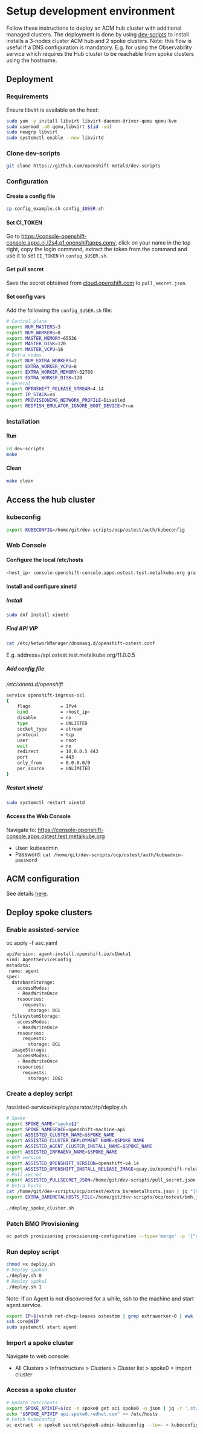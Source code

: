 # Setup development environment

Follow these instructions to deploy an ACM hub cluster with additional managed clusters.
The deployment is done by using [dev-scripts](https://github.com/openshift-metal3/dev-scripts) to install installs a 3-nodes cluster ACM hub and 2 spoke clusters.
Note: this flow is useful if a DNS configuration is mandatory. E.g. for using the Observability service which requires the Hub cluster to be reachable from spoke clusters using the hostname.

## Deployment

### Requirements
Ensure libvirt is available on the host:
```bash
sudo yum -y install libvirt libvirt-daemon-driver-qemu qemu-kvm
sudo usermod -aG qemu,libvirt $(id -un)
sudo newgrp libvirt
sudo systemctl enable --now libvirtd
```

### Clone dev-scripts
```bash
git clone https://github.com/openshift-metal3/dev-scripts
```

### Configuration

#### Create a config file
```bash
cp config_example.sh config_$USER.sh
```

#### Set CI_TOKEN
Go to https://console-openshift-console.apps.ci.l2s4.p1.openshiftapps.com/, click on your name in the top
right, copy the login command, extract the token from the command and use it to set `CI_TOKEN` in `config_$USER.sh`.

#### Get pull secret
Save the secret obtained from [cloud.openshift.com](https://cloud.redhat.com/openshift/install/pull-secret) to `pull_secret.json`.

#### Set config vars
Add the following the `config_$USER.sh` file:
```bash
# Control plane
export NUM_MASTERS=3
export NUM_WORKERS=0
export MASTER_MEMORY=65536
export MASTER_DISK=120
export MASTER_VCPU=16
# Extra nodes
export NUM_EXTRA_WORKERS=2
export EXTRA_WORKER_VCPU=8
export EXTRA_WORKER_MEMORY=32768
export EXTRA_WORKER_DISK=120
# General
export OPENSHIFT_RELEASE_STREAM=4.14
export IP_STACK=v4
export PROVISIONING_NETWORK_PROFILE=Disabled
export REDFISH_EMULATOR_IGNORE_BOOT_DEVICE=True
```

### Installation

#### Run
```bash
cd dev-scripts
make
```

#### Clean
```bash
make clean
```

## Access the hub cluster

### kubeconfig
```bash
export KUBECONFIG=/home/git/dev-scripts/ocp/ostest/auth/kubeconfig
```

### Web Console

#### Configure the local /etc/hosts
```bash
<host_ip> console-openshift-console.apps.ostest.test.metalkube.org grafana-open-cluster-management-observability.apps.ostest.test.metalkube.org observatorium-api-open-cluster-management-observability.apps.ostest.test.metalkube.org alertmanager-open-cluster-management-observability.apps.ostest.test.metalkube.org
```

#### Install and configure xinetd

##### Install
```bash
sudo dnf install xinetd
```

##### Find API VIP
```bash
cat /etc/NetworkManager/dnsmasq.d/openshift-ostest.conf
```
E.g. address=/api.ostest.test.metalkube.org/11.0.0.5

##### Add config file
*/etc/xinetd.d/openshift*
```bash
service openshift-ingress-ssl
{
    flags           = IPv4
    bind            = <host_ip>
    disable         = no
    type            = UNLISTED
    socket_type     = stream
    protocol        = tcp
    user            = root
    wait            = no
    redirect        = 10.0.0.5 443
    port            = 443
    only_from       = 0.0.0.0/0
    per_source      = UNLIMITED
}
```

##### Restart xinetd
```bash
sudo systemctl restart xinetd
```

#### Access the Web Console
Navigate to: https://console-openshift-console.apps.ostest.test.metalkube.org
* User: kubeadmin
* Password: `cat /home/git/dev-scripts/ocp/ostest/auth/kubeadmin-password`

## ACM configuration
See details [here](./env_acm.md).

## Deploy spoke clusters

### Enable assisted-service
oc apply -f asc.yaml
```bash
apiVersion: agent-install.openshift.io/v1beta1
kind: AgentServiceConfig
metadata:
 name: agent
spec:
  databaseStorage:
    accessModes:
    - ReadWriteOnce
    resources:
      requests:
        storage: 8Gi
  filesystemStorage:
    accessModes:
    - ReadWriteOnce
    resources:
      requests:
        storage: 8Gi
  imageStorage:
    accessModes:
    - ReadWriteOnce
    resources:
      requests:
        storage: 10Gi
```

### Create a deploy script
/assisted-service/deploy/operator/ztp/deploy.sh
```bash
# Spoke
export SPOKE_NAME="spoke$1"
export SPOKE_NAMESPACE=openshift-machine-api
export ASSISTED_CLUSTER_NAME=$SPOKE_NAME
export ASSISTED_CLUSTER_DEPLOYMENT_NAME=$SPOKE_NAME
export ASSISTED_AGENT_CLUSTER_INSTALL_NAME=$SPOKE_NAME
export ASSISTED_INFRAENV_NAME=$SPOKE_NAME
# OCP version
export ASSISTED_OPENSHIFT_VERSION=openshift-v4.14
export ASSISTED_OPENSHIFT_INSTALL_RELEASE_IMAGE=quay.io/openshift-release-dev/ocp-release:4.14.12-x86_64
# Pull secret
export ASSISTED_PULLSECRET_JSON=/home/git/dev-scripts/pull_secret.json
# Extra hosts
cat /home/git/dev-scripts/ocp/ostest/extra_baremetalhosts.json | jq "[nth($1)]" > /home/git/dev-scripts/ocp/ostest/bmh.json
export EXTRA_BAREMETALHOSTS_FILE=/home/git/dev-scripts/ocp/ostest/bmh.json

./deploy_spoke_cluster.sh
```

### Patch BMO Provisioning
```bash
oc patch provisioning provisioning-configuration --type='merge' -p '{"spec":{"watchAllNamespaces":true}}'
```

### Run deploy script
```bash
chmod +x deploy.sh
# Deploy spoke0
./deploy.sh 0
# Deploy spoke1
./deploy.sh 1
```
Note: if an Agent is not discovered for a while, ssh to the machine and start agent.service.
```bash
export IP=$(virsh net-dhcp-leases ostestbm | grep extraworker-0 | awk '{print $5}' | head -c -4)
ssh core@$IP
sudo systemctl start agent
```

### Import a spoke cluster
Navigate to web console:
* All Clusters > Infrastructure > Clusters > Cluster list > spoke0 > Import cluster

### Access a spoke cluster
```bash
# Update /etc/hosts
export SPOKE_APIVIP=$(oc -n spoke0 get aci spoke0 -o json | jq -r '.status.apiVIP')
echo "$SPOKE_APIVIP api.spoke0.redhat.com" >> /etc/hosts
# Fetch kubeconfig
oc extract -n spoke0 secret/spoke0-admin-kubeconfig --to=- > kubeconfig.spoke0
```
